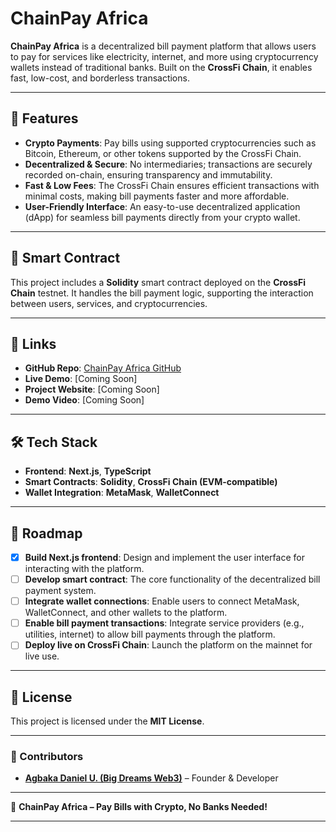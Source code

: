 # ChainPay Africa

**ChainPay Africa** is a decentralized bill payment platform that allows users to pay for services like electricity, internet, and more using cryptocurrency wallets instead of traditional banks. Built on the **CrossFi Chain**, it enables fast, low-cost, and borderless transactions.

---

## 🚀 Features

- **Crypto Payments**: Pay bills using supported cryptocurrencies such as Bitcoin, Ethereum, or other tokens supported by the CrossFi Chain.
- **Decentralized & Secure**: No intermediaries; transactions are securely recorded on-chain, ensuring transparency and immutability.
- **Fast & Low Fees**: The CrossFi Chain ensures efficient transactions with minimal costs, making bill payments faster and more affordable.
- **User-Friendly Interface**: An easy-to-use decentralized application (dApp) for seamless bill payments directly from your crypto wallet.

---

## 📜 Smart Contract

This project includes a **Solidity** smart contract deployed on the **CrossFi Chain** testnet. It handles the bill payment logic, supporting the interaction between users, services, and cryptocurrencies.

---

## 🔗 Links

- **GitHub Repo**: [ChainPay Africa GitHub](https://github.com/italiancode/ChainPay-Africa.git)
- **Live Demo**: [Coming Soon]
- **Project Website**: [Coming Soon]
- **Demo Video**: [Coming Soon]

---

## 🛠️ Tech Stack

- **Frontend**: **Next.js**, **TypeScript**
- **Smart Contracts**: **Solidity**, **CrossFi Chain (EVM-compatible)**
- **Wallet Integration**: **MetaMask**, **WalletConnect**

---

## 🚧 Roadmap

- [x] **Build Next.js frontend**: Design and implement the user interface for interacting with the platform.
- [ ] **Develop smart contract**: The core functionality of the decentralized bill payment system.
- [ ] **Integrate wallet connections**: Enable users to connect MetaMask, WalletConnect, and other wallets to the platform.
- [ ] **Enable bill payment transactions**: Integrate service providers (e.g., utilities, internet) to allow bill payments through the platform.
- [ ] **Deploy live on CrossFi Chain**: Launch the platform on the mainnet for live use.

---

## 📜 License

This project is licensed under the **MIT License**.

---

### 👥 Contributors

- **[Agbaka Daniel U. (Big Dreams Web3)](https://github.com/italiancode)** – Founder & Developer

---

🚀 **ChainPay Africa – Pay Bills with Crypto, No Banks Needed!**

---
